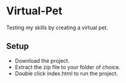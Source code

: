 # Virtual-Pet
Testing my skills by creating a virtual pet.

## Setup
- Download the project.
- Extract the zip file to your folder of choice.
- Double click index.html to run the project.
